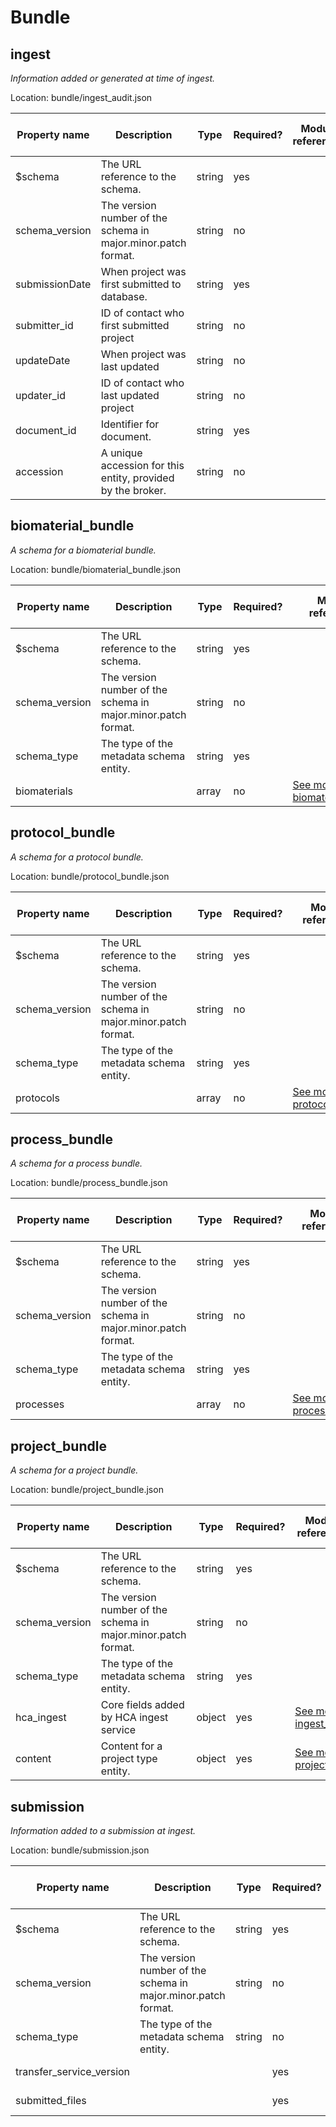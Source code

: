 # Bundle
## ingest
_Information added or generated at time of ingest._

Location: bundle/ingest_audit.json

Property name | Description | Type | Required? | Module reference? | User friendly name | Allowed values | Example 
--- | --- | --- | --- | --- | --- | --- | --- 
$schema | The URL reference to the schema. | string | yes |  |  |  | 
schema_version | The version number of the schema in major.minor.patch format. | string | no |  |  |  | 4.6.1
submissionDate | When project was first submitted to database. | string | yes |  |  |  | 
submitter_id | ID of contact who first submitted project | string | no |  |  |  | 
updateDate | When project was last updated | string | no |  |  |  | 
updater_id | ID of contact who last updated project | string | no |  |  |  | 
document_id | Identifier for document. | string | yes |  |  |  | 
accession | A unique accession for this entity, provided by the broker. | string | no |  |  |  | 

## biomaterial_bundle
_A schema for a biomaterial bundle._

Location: bundle/biomaterial_bundle.json

Property name | Description | Type | Required? | Module reference? | User friendly name | Allowed values | Example 
--- | --- | --- | --- | --- | --- | --- | --- 
$schema | The URL reference to the schema. | string | yes |  |  |  | 
schema_version | The version number of the schema in major.minor.patch format. | string | no |  |  |  | 
schema_type | The type of the metadata schema entity. | string | yes |  |  | biomaterial_bundle | 
biomaterials |  | array | no | [See module biomaterial_ingest](module.md/#biomaterial_ingest) |  |  | 

## protocol_bundle
_A schema for a protocol bundle._

Location: bundle/protocol_bundle.json

Property name | Description | Type | Required? | Module reference? | User friendly name | Allowed values | Example 
--- | --- | --- | --- | --- | --- | --- | --- 
$schema | The URL reference to the schema. | string | yes |  |  |  | 
schema_version | The version number of the schema in major.minor.patch format. | string | no |  |  |  | 
schema_type | The type of the metadata schema entity. | string | yes |  |  | project_bundle | 
protocols |  | array | no | [See module protocol_ingest](module.md/#protocol_ingest) |  |  | 

## process_bundle
_A schema for a process bundle._

Location: bundle/process_bundle.json

Property name | Description | Type | Required? | Module reference? | User friendly name | Allowed values | Example 
--- | --- | --- | --- | --- | --- | --- | --- 
$schema | The URL reference to the schema. | string | yes |  |  |  | 
schema_version | The version number of the schema in major.minor.patch format. | string | no |  |  |  | 
schema_type | The type of the metadata schema entity. | string | yes |  |  | process_bundle | 
processes |  | array | no | [See module process_ingest](module.md/#process_ingest) |  |  | 

## project_bundle
_A schema for a project bundle._

Location: bundle/project_bundle.json

Property name | Description | Type | Required? | Module reference? | User friendly name | Allowed values | Example 
--- | --- | --- | --- | --- | --- | --- | --- 
$schema | The URL reference to the schema. | string | yes |  |  |  | 
schema_version | The version number of the schema in major.minor.patch format. | string | no |  |  |  | 
schema_type | The type of the metadata schema entity. | string | yes |  |  | project_bundle | 
hca_ingest | Core fields added by HCA ingest service | object | yes | [See module ingest_audit](module.md/#ingest_audit) |  |  | 
content | Content for a project type entity. | object | yes | [See module project](module.md/#project) |  |  | 

## submission
_Information added to a submission at ingest._

Location: bundle/submission.json

Property name | Description | Type | Required? | Module reference? | User friendly name | Allowed values | Example 
--- | --- | --- | --- | --- | --- | --- | --- 
$schema | The URL reference to the schema. | string | yes |  |  |  | 
schema_version | The version number of the schema in major.minor.patch format. | string | no |  |  |  | 4.6.1
schema_type | The type of the metadata schema entity. | string | no |  |  | submission | 
transfer_service_version |  |  | yes | [See module transfer_service_version](module.md/#transfer_service_version) |  |  | 
submitted_files |  |  | yes | [See module submitted_files](module.md/#submitted_files) |  |  | 

